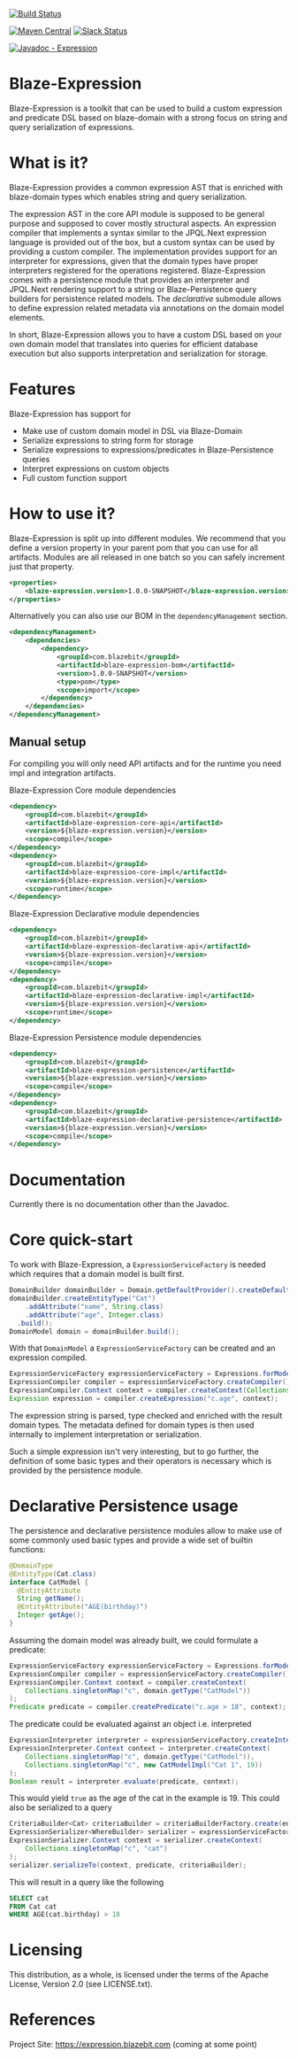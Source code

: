 [![Build Status](https://travis-ci.com/Blazebit/blaze-expression.svg?branch=master)](https://travis-ci.org/Blazebit/blaze-expression)

[![Maven Central](https://maven-badges.herokuapp.com/maven-central/com.blazebit/blaze-expression-core-api/badge.svg)](https://maven-badges.herokuapp.com/maven-central/com.blazebit/blaze-expression-core-api)
[![Slack Status](https://blazebit.herokuapp.com/badge.svg)](https://blazebit.herokuapp.com)

[![Javadoc - Expression](https://www.javadoc.io/badge/com.blazebit/blaze-expression-core-api.svg?label=javadoc%20-%20expression-core-api)](http://www.javadoc.io/doc/com.blazebit/blaze-expression-core-api)

Blaze-Expression
==========
Blaze-Expression is a toolkit that can be used to build a custom expression and predicate DSL based on blaze-domain with a strong focus on string and query serialization of expressions.

What is it?
===========

Blaze-Expression provides a common expression AST that is enriched with blaze-domain types which enables string and query serialization. 

The expression AST in the core API module is supposed to be general purpose and supposed to cover mostly structural aspects.
An expression compiler that implements a syntax similar to the JPQL.Next expression language is provided out of the box, but a custom syntax can be used by providing a custom compiler.
The implementation provides support for an interpreter for expressions, given that the domain types have proper interpreters registered for the operations registered. 
Blaze-Expression comes with a persistence module that provides an interpreter and JPQL.Next rendering support to a string or Blaze-Persistence query builders for persistence related models.
The _declarative_ submodule allows to define expression related metadata via annotations on the domain model elements.

In short, Blaze-Expression allows you to have a custom DSL based on your own domain model that translates into queries for efficient database execution but also supports interpretation and serialization for storage.

Features
==============

Blaze-Expression has support for

* Make use of custom domain model in DSL via Blaze-Domain
* Serialize expressions to string form for storage
* Serialize expressions to expressions/predicates in Blaze-Persistence queries
* Interpret expressions on custom objects
* Full custom function support

How to use it?
==============

Blaze-Expression is split up into different modules. We recommend that you define a version property in your parent pom that you can use for all artifacts. Modules are all released in one batch so you can safely increment just that property. 

```xml
<properties>
    <blaze-expression.version>1.0.0-SNAPSHOT</blaze-expression.version>
</properties>
```

Alternatively you can also use our BOM in the `dependencyManagement` section.

```xml
<dependencyManagement>
    <dependencies>
        <dependency>
            <groupId>com.blazebit</groupId>
            <artifactId>blaze-expression-bom</artifactId>
            <version>1.0.0-SNAPSHOT</version>
            <type>pom</type>
            <scope>import</scope>
        </dependency>    
    </dependencies>
</dependencyManagement>
```

## Manual setup

For compiling you will only need API artifacts and for the runtime you need impl and integration artifacts.

Blaze-Expression Core module dependencies

```xml
<dependency>
    <groupId>com.blazebit</groupId>
    <artifactId>blaze-expression-core-api</artifactId>
    <version>${blaze-expression.version}</version>
    <scope>compile</scope>
</dependency>
<dependency>
    <groupId>com.blazebit</groupId>
    <artifactId>blaze-expression-core-impl</artifactId>
    <version>${blaze-expression.version}</version>
    <scope>runtime</scope>
</dependency>
```

Blaze-Expression Declarative module dependencies

```xml
<dependency>
    <groupId>com.blazebit</groupId>
    <artifactId>blaze-expression-declarative-api</artifactId>
    <version>${blaze-expression.version}</version>
    <scope>compile</scope>
</dependency>
<dependency>
    <groupId>com.blazebit</groupId>
    <artifactId>blaze-expression-declarative-impl</artifactId>
    <version>${blaze-expression.version}</version>
    <scope>runtime</scope>
</dependency>
```

Blaze-Expression Persistence module dependencies

```xml
<dependency>
    <groupId>com.blazebit</groupId>
    <artifactId>blaze-expression-persistence</artifactId>
    <version>${blaze-expression.version}</version>
    <scope>compile</scope>
</dependency>
<dependency>
    <groupId>com.blazebit</groupId>
    <artifactId>blaze-expression-declarative-persistence</artifactId>
    <version>${blaze-expression.version}</version>
    <scope>compile</scope>
</dependency>
```

Documentation
=========

Currently there is no documentation other than the Javadoc.
 
Core quick-start
=================

To work with Blaze-Expression, a `ExpressionServiceFactory` is needed which requires that a domain model is built first.  

```java
DomainBuilder domainBuilder = Domain.getDefaultProvider().createDefaultBuilder();
domainBuilder.createEntityType("Cat")
    .addAttribute("name", String.class)
    .addAttribute("age", Integer.class)
  .build();
DomainModel domain = domainBuilder.build();
```

With that `DomainModel` a `ExpressionServiceFactory` can be created and an expression compiled.

```java
ExpressionServiceFactory expressionServiceFactory = Expressions.forModel(domain);
ExpressionCompiler compiler = expressionServiceFactory.createCompiler();
ExpressionCompiler.Context context = compiler.createContext(Collections.singletonMap("c", domain.getType("Cat")));
Expression expression = compiler.createExpression("c.age", context);
```

The expression string is parsed, type checked and enriched with the result domain types.
The metadata defined for domain types is then used internally to implement interpretation or serialization.

Such a simple expression isn't very interesting, but to go further, the definition of some basic types and their operators is necessary which is provided by the persistence module.

Declarative Persistence usage
=================

The persistence and declarative persistence modules allow to make use of some commonly used basic types and provide a wide set of builtin functions:

```java
@DomainType
@EntityType(Cat.class)
interface CatModel {
  @EntityAttribute
  String getName();
  @EntityAttribute("AGE(birthday)")
  Integer getAge();
}
```

Assuming the domain model was already built, we could formulate a predicate:

```java
ExpressionServiceFactory expressionServiceFactory = Expressions.forModel(domain);
ExpressionCompiler compiler = expressionServiceFactory.createCompiler();
ExpressionCompiler.Context context = compiler.createContext(
    Collections.singletonMap("c", domain.getType("CatModel"))
);
Predicate predicate = compiler.createPredicate("c.age > 18", context);
```

The predicate could be evaluated against an object i.e. interpreted

```java
ExpressionInterpreter interpreter = expressionServiceFactory.createInterpreter();
ExpressionInterpreter.Context context = interpreter.createContext(
    Collections.singletonMap("c", domain.getType("CatModel")),
    Collections.singletonMap("c", new CatModelImpl("Cat 1", 19))
);
Boolean result = interpreter.evaluate(predicate, context);
```

This would yield `true` as the age of the cat in the example is 19. This could also be serialized to a query

```java
CriteriaBuilder<Cat> criteriaBuilder = criteriaBuilderFactory.create(entityManager, Cat.class, "cat");
ExpressionSerializer<WhereBuilder> serializer = expressionServiceFactory.createSerializer(WhereBuilder.class);
ExpressionSerializer.Context context = serializer.createContext(
    Collections.singletonMap("c", "cat")
);
serializer.serializeTo(context, predicate, criteriaBuilder);
```

This will result in a query like the following

```sql
SELECT cat
FROM Cat cat
WHERE AGE(cat.birthday) > 18
```

Licensing
=========

This distribution, as a whole, is licensed under the terms of the Apache
License, Version 2.0 (see LICENSE.txt).

References
==========

Project Site:              https://expression.blazebit.com (coming at some point)
